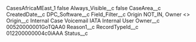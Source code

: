 <?xml version="1.0" encoding="UTF-8"?>
<CustomMetadata xmlns="http://soap.sforce.com/2006/04/metadata" xmlns:xsi="http://www.w3.org/2001/XMLSchema-instance" xmlns:xsd="http://www.w3.org/2001/XMLSchema">
    <label>CasesAfricaMEast_1</label>
    <protected>false</protected>
    <values>
        <field>Always_Visible__c</field>
        <value xsi:type="xsd:boolean">false</value>
    </values>
    <values>
        <field>CaseArea__c</field>
        <value xsi:nil="true"/>
    </values>
    <values>
        <field>CreatedDate__c</field>
        <value xsi:nil="true"/>
    </values>
    <values>
        <field>DPC_Software__c</field>
        <value xsi:nil="true"/>
    </values>
    <values>
        <field>Field_Filter__c</field>
        <value xsi:type="xsd:string">Origin NOT_IN, Owner &lt;&gt;</value>
    </values>
    <values>
        <field>Origin__c</field>
        <value xsi:type="xsd:string">Internal Case
Voicemail
IATA Internal User</value>
    </values>
    <values>
        <field>Owner__c</field>
        <value xsi:type="xsd:string">00520000001GoTQAA0</value>
    </values>
    <values>
        <field>Reason1__c</field>
        <value xsi:nil="true"/>
    </values>
    <values>
        <field>RecordTypeId__c</field>
        <value xsi:type="xsd:string">012200000004c0iAAA</value>
    </values>
    <values>
        <field>Status__c</field>
        <value xsi:nil="true"/>
    </values>
</CustomMetadata>
